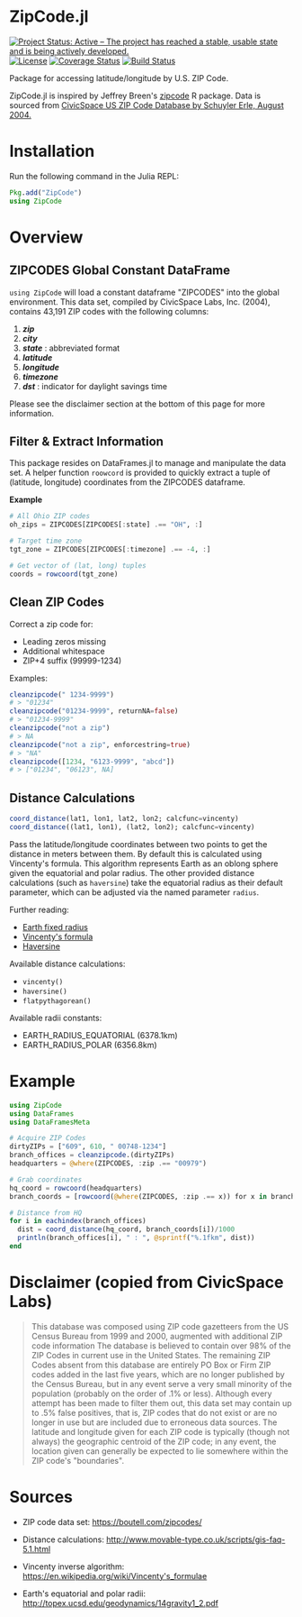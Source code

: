 # ZipCode.jl

[![Project Status: Active – The project has reached a stable, usable state and is being actively developed.](http://www.repostatus.org/badges/latest/active.svg)](http://www.repostatus.org/#active)
[![License](http://img.shields.io/badge/license-MIT-brightgreen.svg?style=flat)](LICENSE.md)
[![Coverage Status](https://coveralls.io/repos/github/equinetic/ZipCode.jl/badge.svg?branch=master)](https://coveralls.io/github/equinetic/ZipCode.jl?branch=master)
[![Build Status](https://travis-ci.org/equinetic/ZipCode.jl.svg?branch=master)](https://travis-ci.org/equinetic/ZipCode.jl)

Package for accessing latitude/longitude by U.S. ZIP Code.

ZipCode.jl is inspired by Jeffrey Breen's [zipcode](https://cran.r-project.org/web/packages/zipcode/zipcode.pdf) R package.
Data is sourced from [CivicSpace US ZIP Code Database by Schuyler Erle, August 2004.](https://boutell.com/zipcodes/)

# Installation

Run the following command in the Julia REPL:

```Julia
Pkg.add("ZipCode")
using ZipCode
```


# Overview

## ZIPCODES Global Constant DataFrame

`using ZipCode` will load a constant dataframe "ZIPCODES" into the global environment. This
data set, compiled by CivicSpace Labs, Inc. (2004), contains 43,191 ZIP codes with the following
columns:
1. ***zip***
2. ***city***
3. ***state*** : abbreviated format
4. ***latitude***
5. ***longitude***
6. ***timezone***
7. ***dst*** : indicator for daylight savings time

Please see the disclaimer section at the bottom of this page for more information.

## Filter & Extract Information

This package resides on DataFrames.jl to manage and manipulate the data set. A helper
function `roowcord` is provided to quickly extract a tuple of (latitude, longitude)
coordinates from the ZIPCODES dataframe.

**Example**

```julia
# All Ohio ZIP codes
oh_zips = ZIPCODES[ZIPCODES[:state] .== "OH", :]

# Target time zone
tgt_zone = ZIPCODES[ZIPCODES[:timezone] .== -4, :]

# Get vector of (lat, long) tuples
coords = rowcoord(tgt_zone)
```


## Clean ZIP Codes

Correct a zip code for:
  * Leading zeros missing
  * Additional whitespace
  * ZIP+4 suffix (99999-1234)

Examples:
  ```julia
  cleanzipcode(" 1234-9999")
  # > "01234"
  cleanzipcode("01234-9999", returnNA=false)
  # > "01234-9999"
  cleanzipcode("not a zip")
  # > NA
  cleanzipcode("not a zip", enforcestring=true)
  # > "NA"
  cleanzipcode([1234, "6123-9999", "abcd"])
  # > ["01234", "06123", NA]
  ```


## Distance Calculations
```julia
coord_distance(lat1, lon1, lat2, lon2; calcfunc=vincenty)
coord_distance((lat1, lon1), (lat2, lon2); calcfunc=vincenty)
```

Pass the latitude/longitude coordinates between two points to get the distance
in meters between them. By default this is calculated using Vincenty's formula. This algorithm represents Earth as an oblong sphere given the equatorial and polar radius. The other provided distance calculations (such as `haversine`) take the equatorial radius as their default parameter, which can be adjusted via the named parameter `radius`.

Further reading:
* [Earth fixed radius](https://en.wikipedia.org/wiki/Earth_radius#Fixed_radius)
* [Vincenty's formula](https://en.wikipedia.org/wiki/Vincenty's_formulae)
* [Haversine](https://en.wikipedia.org/wiki/Haversine_formula)


Available distance calculations:

* `vincenty()`
* `haversine()`
* `flatpythagorean()`

Available radii constants:

* EARTH_RADIUS_EQUATORIAL (6378.1km)
* EARTH_RADIUS_POLAR (6356.8km)

# Example

```julia
using ZipCode
using DataFrames
using DataFramesMeta

# Acquire ZIP Codes
dirtyZIPs = ["609", 610, " 00748-1234"]
branch_offices = cleanzipcode.(dirtyZIPs)
headquarters = @where(ZIPCODES, :zip .== "00979")

# Grab coordinates
hq_coord = rowcoord(headquarters)
branch_coords = [rowcoord(@where(ZIPCODES, :zip .== x)) for x in branch_offices]

# Distance from HQ
for i in eachindex(branch_offices)
  dist = coord_distance(hq_coord, branch_coords[i])/1000
  println(branch_offices[i], " : ", @sprintf("%.1fkm", dist))
end
```

# Disclaimer (copied from CivicSpace Labs)

>  This database was composed using ZIP code gazetteers from the US Census Bureau from 1999 and 2000, augmented with additional ZIP code information The database is believed to contain over 98% of the ZIP Codes in current use in the United States. The remaining ZIP Codes absent from this database are entirely PO Box or Firm ZIP codes added in the last five years, which are no longer published by the Census Bureau, but in any event serve a very small minority of the population (probably on the order of .1% or less). Although every attempt has been made to filter them out, this data set may contain up to .5% false positives, that is, ZIP codes that do not exist or are no longer in use but are included due to erroneous data sources. The latitude and longitude given for each ZIP code is typically (though not always) the geographic centroid of the ZIP code; in any event, the location given can generally be expected to lie somewhere within the ZIP code's "boundaries".

# Sources

* ZIP code data set: https://boutell.com/zipcodes/

* Distance calculations: http://www.movable-type.co.uk/scripts/gis-faq-5.1.html

* Vincenty inverse algorithm: https://en.wikipedia.org/wiki/Vincenty's_formulae

* Earth's equatorial and polar radii: http://topex.ucsd.edu/geodynamics/14gravity1_2.pdf
